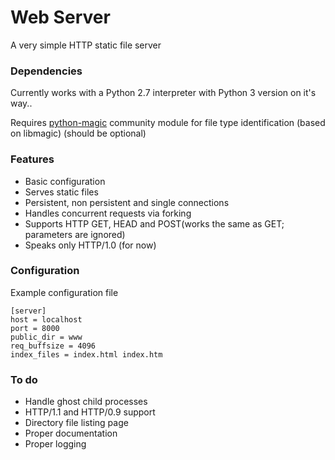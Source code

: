 # Web Server

A very simple HTTP static file server

### Dependencies

Currently works with a Python 2.7 interpreter with Python 3 version on it's way..

Requires [python-magic](https://github.com/ahupp/python-magic) community module for file type identification (based on libmagic) (should be optional)

### Features

* Basic configuration
* Serves static files
* Persistent, non persistent and single connections
* Handles concurrent requests via forking
* Supports HTTP GET, HEAD and POST(works the same as GET; parameters are ignored)
* Speaks only HTTP/1.0 (for now)

### Configuration

Example configuration file

````
[server]
host = localhost
port = 8000
public_dir = www
req_buffsize = 4096
index_files = index.html index.htm
````

### To do

* Handle ghost child processes
* HTTP/1.1 and HTTP/0.9 support
* Directory file listing page
* Proper documentation
* Proper logging
